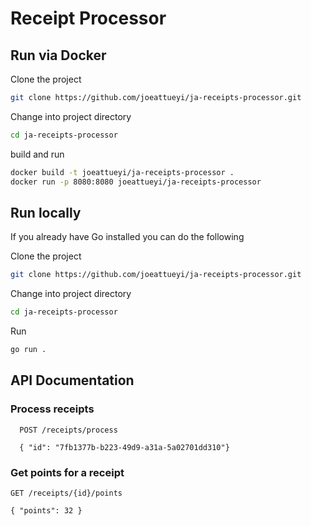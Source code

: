 
# Receipt Processor

## Run via Docker
Clone the project

```bash
git clone https://github.com/joeattueyi/ja-receipts-processor.git
```

Change into project directory

```bash
cd ja-receipts-processor
```

build and run
```bash
docker build -t joeattueyi/ja-receipts-processor .
docker run -p 8080:8080 joeattueyi/ja-receipts-processor
```

## Run locally
If you already have Go installed you can do the following

Clone the project

```bash
git clone https://github.com/joeattueyi/ja-receipts-processor.git
```

Change into project directory

```bash
cd ja-receipts-processor
```

Run
```bash
go run .
```



## API Documentation

### Process receipts
```http
  POST /receipts/process

  { "id": "7fb1377b-b223-49d9-a31a-5a02701dd310"}
```

### Get points for a receipt
```http
GET /receipts/{id}/points

{ "points": 32 }
```